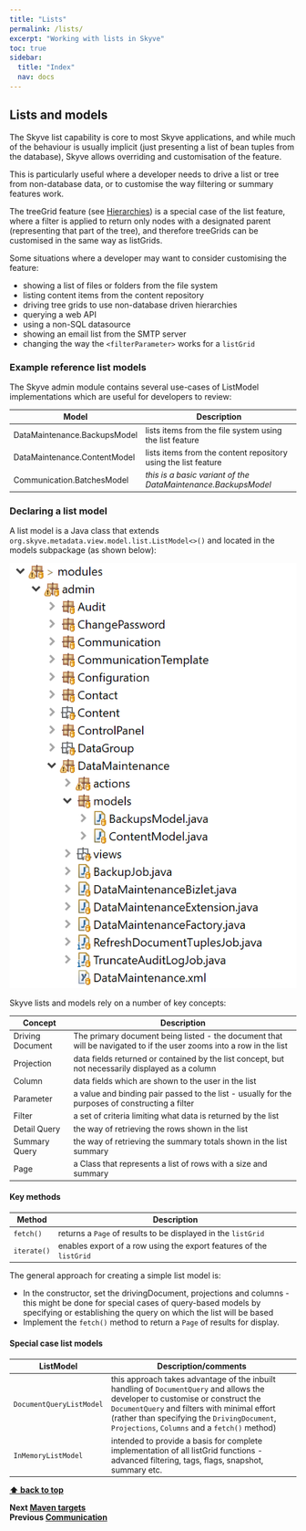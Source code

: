 ```yaml
---
title: "Lists"
permalink: /lists/
excerpt: "Working with lists in Skyve"
toc: true
sidebar:
  title: "Index"
  nav: docs
---
```


## Lists and models

The Skyve list capability is core to most Skyve applications, and while much of the behaviour is usually implicit (just presenting a list of bean tuples from the database), Skyve allows overriding and customisation of the feature.

This is particularly useful where a developer needs to drive a list or tree from non-database data, or to customise the way filtering or summary features work.

The treeGrid feature (see <a href="https://skyvers.github.io/skyve-dev-guide/hierarchies/">Hierarchies</a>) is a special case of the list feature, where a filter is applied to return only nodes with a designated parent (representing that part of the tree), and therefore treeGrids can be customised in the same way as listGrids.

Some situations where a developer may want to consider customising the feature:
* showing a list of files or folders from the file system
* listing content items from the content repository
* driving tree grids to use non-database driven hierarchies
* querying a web API
* using a non-SQL datasource
* showing an email list from the SMTP server
* changing the way the `<filterParameter>` works for a `listGrid`

### Example reference list models

The Skyve admin module contains several use-cases of ListModel implementations which are useful for developers to review:

Model | Description
-------|---------
DataMaintenance.BackupsModel | lists items from the file system using the list feature 
DataMaintenance.ContentModel | lists items from the content repository using the list feature
Communication.BatchesModel  | *this is a basic variant of the DataMaintenance.BackupsModel*

### Declaring a list model

A list model is a Java class that extends `org.skyve.metadata.view.model.list.ListModel<>()` and located in the models subpackage (as shown below):

!["Model location"](./../assets/images/lists/model-location.png "Model location")

Skyve lists and models rely on a number of key concepts:

Concept | Description
--------|-----------
Driving Document | The primary document being listed - the document that will be navigated to if the user zooms into a row in the list
Projection | data fields returned or contained by the list concept, but not necessarily displayed as a column
Column | data fields which are shown to the user in the list
Parameter | a value and binding pair passed to the list - usually for the purposes of constructing a filter
Filter | a set of criteria limiting what data is returned by the list 
Detail Query | the way of retrieving the rows shown in the list
Summary Query | the way of retrieving the summary totals shown in the list summary
Page | a Class that represents a list of rows with a size and summary

#### Key methods

Method | Description
-------|------------
`fetch()` | returns a `Page` of results to be displayed in the `listGrid`
`iterate()` | enables export of a row using the export features of the `listGrid`

The general approach for creating a simple list model is:
* In the constructor, set the drivingDocument, projections and columns - this might be done for special cases of query-based models by specifying or establishing the query on which the list will be based
* Implement the `fetch()` method to return a `Page` of results for display.

#### Special case list models

ListModel | Description/comments
----------|--------------
`DocumentQueryListModel` | this approach takes advantage of the inbuilt handling of `DocumentQuery` and allows the developer to customise or construct the `DocumentQuery` and filters with minimal effort (rather than specifying the `DrivingDocument`, `Projections`, `Columns` and a `fetch()` method)
`InMemoryListModel` | intended to provide a basis for complete implementation of all listGrid functions - advanced filtering, tags, flags, snapshot, summary etc.


**[⬆ back to top](#lists-and-models)**

**Next [Maven targets](./../_pages/maven-targets.md)**  
**Previous [Communication](./../_pages/communication.md)**  
